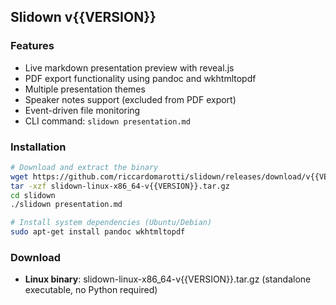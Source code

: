 ## Slidown v{{VERSION}}

### Features
- Live markdown presentation preview with reveal.js
- PDF export functionality using pandoc and wkhtmltopdf
- Multiple presentation themes
- Speaker notes support (excluded from PDF export)
- Event-driven file monitoring 
- CLI command: `slidown presentation.md`

### Installation
```bash
# Download and extract the binary
wget https://github.com/riccardomarotti/slidown/releases/download/v{{VERSION}}/slidown-linux-x86_64-v{{VERSION}}.tar.gz
tar -xzf slidown-linux-x86_64-v{{VERSION}}.tar.gz
cd slidown
./slidown presentation.md

# Install system dependencies (Ubuntu/Debian)
sudo apt-get install pandoc wkhtmltopdf
```

### Download
- **Linux binary**: slidown-linux-x86_64-v{{VERSION}}.tar.gz (standalone executable, no Python required)